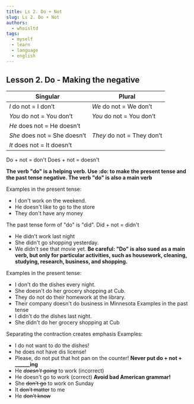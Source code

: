 ```yaml
---
title: Ls 2. Do + Not
slug: Ls 2. Do + Not
authors:
  - whoisltd
tags:
  - myself
  - learn
  - language
  - english
---
```

## Lesson 2. Do - Making the negative

| Singular                     | Plural                     |
| ---------------------------- | -------------------------- |
| _I_ do not = I don’t         | _We_ do not = We don’t     |
| _You_ do not = You don’t     | _You_ do not = You don’t   |
| _He_ does not = He doesn’t   |                            |
| _She_ does not = She doesn’t | _They_ do not = They don’t |
| _It_ does not = It doesn’t   |                            |
Do + not = don't
Does + not = doesn't

**The verb "do" is a helping verb. Use :do: to make the present tense and the past tense negative. The verb "do" is also a main verb**

Examples in the present tense:
- I don't work on the weekend.
- He doesn't like to go to the store
- They don't have any money

The past tense form of "do" is "did". Did + not = didn't
- He didn't work last night
- She didn't go shopping yesterday.
- We didn't see that movie yet.
**Be careful: "Do" is also sued as a main verb, but only for particular activities, such as housework, cleaning, studying, research, business, and shopping.**

Examples in the present tense:
- I don't do the dishes every night.
- She doesn't do her grocery shopping at Cub.
- They do not do their homework at the library.
- Their company doesn't do business in Minnesota
Examples in the past tense
- I didn't do the dishes last night.
- She didn't do her grocery shopping at Cub

Separating the contraction creates emphasis
Examples:
- I do not want to do the dishes!
- he does not have dis license!
- Please, do not put that hot pan on the counter!
**Never put do + not + ______ing**
- He ~~*doesn't going*~~ to work (incorrect)
- He doesn't go to work (correct)
**Avoid bad American grammar!**
- She ~~don't go~~ to work on Sunday
- It ~~don't matter~~ to me
- He ~~don't know~~